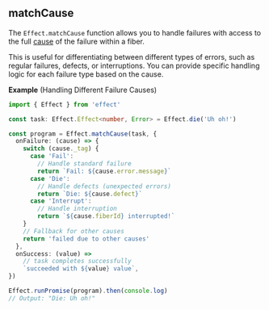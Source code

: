 ## matchCause

The `Effect.matchCause` function allows you to handle failures with access to
the full [cause](/docs/data-types/cause/) of the failure within a fiber.

This is useful for differentiating between different types of errors, such as regular failures,
defects, or interruptions. You can provide specific handling logic for each
failure type based on the cause.

**Example** (Handling Different Failure Causes)

```ts twoslash
import { Effect } from 'effect'

const task: Effect.Effect<number, Error> = Effect.die('Uh oh!')

const program = Effect.matchCause(task, {
  onFailure: (cause) => {
    switch (cause._tag) {
      case 'Fail':
        // Handle standard failure
        return `Fail: ${cause.error.message}`
      case 'Die':
        // Handle defects (unexpected errors)
        return `Die: ${cause.defect}`
      case 'Interrupt':
        // Handle interruption
        return `${cause.fiberId} interrupted!`
    }
    // Fallback for other causes
    return 'failed due to other causes'
  },
  onSuccess: (value) =>
    // task completes successfully
    `succeeded with ${value} value`,
})

Effect.runPromise(program).then(console.log)
// Output: "Die: Uh oh!"
```
